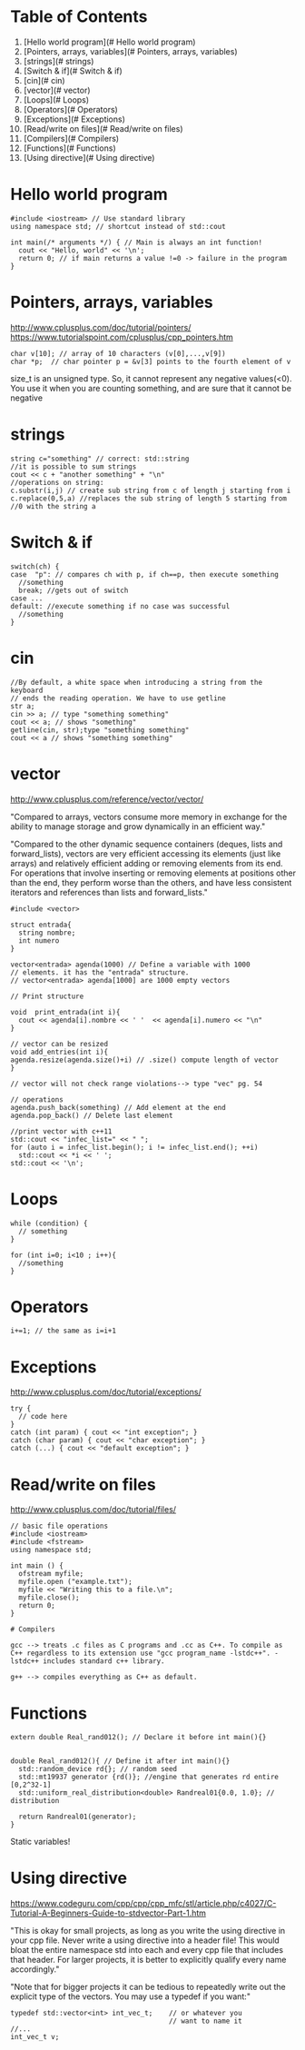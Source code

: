 # Table of Contents
1. [Hello world program](# Hello world program)
2. [Pointers, arrays, variables](# Pointers, arrays, variables)
3. [strings](# strings)
4. [Switch & if](# Switch & if)
5. [cin](# cin)
6. [vector](# vector)
7. [Loops](# Loops)
8. [Operators](# Operators)
9. [Exceptions](# Exceptions)
10. [Read/write on files](# Read/write on files)
11. [Compilers](# Compilers)
11. [Functions](# Functions)
12. [Using directive](# Using directive)

# Hello world program

```
#include <iostream> // Use standard library
using namespace std; // shortcut instead of std::cout

int main(/* arguments */) { // Main is always an int function!
  cout << "Hello, world" << '\n';
  return 0; // if main returns a value !=0 -> failure in the program
}
```

# Pointers, arrays, variables
http://www.cplusplus.com/doc/tutorial/pointers/
https://www.tutorialspoint.com/cplusplus/cpp_pointers.htm
```
char v[10]; // array of 10 characters (v[0],...,v[9])
char *p;  // char pointer p = &v[3] points to the fourth element of v
```
size_t is an unsigned type. So, it cannot represent any negative values(<0). You use
it when you are counting something, and are sure that it cannot be negative

# strings
```
string c="something" // correct: std::string
//it is possible to sum strings
cout << c + "another something" + "\n"
//operations on string:
c.substr(i,j) // create sub string from c of length j starting from i
c.replace(0,5,a) //replaces the sub string of length 5 starting from
//0 with the string a

```
# Switch & if
```
switch(ch) {
case  "p": // compares ch with p, if ch==p, then execute something
  //something
  break; //gets out of switch
case ...
default: //execute something if no case was successful
  //something
}
```

# cin
```
//By default, a white space when introducing a string from the keyboard
// ends the reading operation. We have to use getline
str a;
cin >> a; // type "something something"
cout << a; // shows "something"
getline(cin, str);type "something something"
cout << a // shows "something something"
```
# vector
http://www.cplusplus.com/reference/vector/vector/

"Compared to arrays, vectors consume more memory in exchange for the ability
to manage storage and grow dynamically in an efficient way."

"Compared to the other dynamic sequence containers
(deques, lists and forward_lists), vectors are very
efficient accessing its elements (just like arrays)
and relatively efficient adding or removing elements from its end.
For operations that involve inserting or removing elements at positions other than the end, they perform worse than the others, and have less
consistent iterators and references than lists and forward_lists."

```
#include <vector>

struct entrada{
  string nombre;
  int numero
}

vector<entrada> agenda(1000) // Define a variable with 1000
// elements. it has the "entrada" structure.
// vector<entrada> agenda[1000] are 1000 empty vectors

// Print structure

void  print_entrada(int i){
  cout << agenda[i].nombre << ' '  << agenda[i].numero << "\n"
}

// vector can be resized
void add_entries(int i){
agenda.resize(agenda.size()+i) // .size() compute length of vector
}

// vector will not check range violations--> type "vec" pg. 54

// operations
agenda.push_back(something) // Add element at the end
agenda.pop_back() // Delete last element

//print vector with c++11
std::cout << "infec_list=" << " ";
for (auto i = infec_list.begin(); i != infec_list.end(); ++i)
  std::cout << *i << ' ';
std::cout << '\n';

```
# Loops

```
while (condition) {
  // something
}

for (int i=0; i<10 ; i++){
  //something
}
```

# Operators
```
i+=1; // the same as i=i+1
```

# Exceptions
http://www.cplusplus.com/doc/tutorial/exceptions/
```
try {
  // code here
}
catch (int param) { cout << "int exception"; }
catch (char param) { cout << "char exception"; }
catch (...) { cout << "default exception"; }
```

# Read/write on files
http://www.cplusplus.com/doc/tutorial/files/
```
// basic file operations
#include <iostream>
#include <fstream>
using namespace std;

int main () {
  ofstream myfile;
  myfile.open ("example.txt");
  myfile << "Writing this to a file.\n";
  myfile.close();
  return 0;
}

# Compilers

gcc --> treats .c files as C programs and .cc as C++. To compile as C++ regardless to its extension use "gcc program_name -lstdc++". -lstdc++ includes standard c++ library.

g++ --> compiles everything as C++ as default.
```
# Functions

```
extern double Real_rand012(); // Declare it before int main(){}


double Real_rand012(){ // Define it after int main(){}
  std::random_device rd{}; // random seed
  std::mt19937 generator {rd()}; //engine that generates rd entire [0,2^32-1]
  std::uniform_real_distribution<double> Randreal01{0.0, 1.0}; // distribution

  return Randreal01(generator);
}
```

Static variables!

# Using directive

https://www.codeguru.com/cpp/cpp/cpp_mfc/stl/article.php/c4027/C-Tutorial-A-Beginners-Guide-to-stdvector-Part-1.htm

"This is okay for small projects, as long as you write the using directive in your cpp
file. Never write a using directive into a header file! This would bloat the entire
namespace std into each and every cpp file that includes that header.
 For larger projects, it is better to explicitly qualify every name accordingly."

"Note that for bigger projects it can be tedious to repeatedly write
out the explicit type of the vectors. You may use a typedef if you want:"

```
typedef std::vector<int> int_vec_t;    // or whatever you
                                       // want to name it
//...
int_vec_t v;
```
